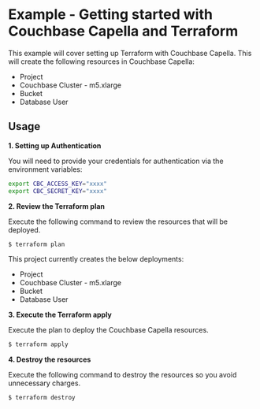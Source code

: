 # Example - Getting started with Couchbase Capella and Terraform

This example will cover setting up Terraform with Couchbase Capella. This will create the following resources in Couchbase Capella:

- Project
- Couchbase Cluster - m5.xlarge
- Bucket
- Database User
<!-- - IP Allowlist -->

<!-- ## Dependencies

- Terraform v0.13 or greater
- A Couchbase Capella account -->

## Usage

**1\. Setting up Authentication**

You will need to provide your credentials for authentication via the environment variables:

```bash
export CBC_ACCESS_KEY="xxxx"
export CBC_SECRET_KEY="xxxx"
```

**2\. Review the Terraform plan**

Execute the following command to review the resources that will be deployed.

```bash
$ terraform plan
```

This project currently creates the below deployments:

- Project
- Couchbase Cluster - m5.xlarge
- Bucket
- Database User
<!-- - IP Allowlist -->

**3\. Execute the Terraform apply**

Execute the plan to deploy the Couchbase Capella resources.

```bash
$ terraform apply
```

**4\. Destroy the resources**

Execute the following command to destroy the resources so you avoid unnecessary charges.

```bash
$ terraform destroy
```
